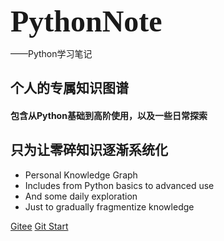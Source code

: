 <!-- ![logo](/.img/log.jpg) -->

<font face="Consolas" size="50"> **PythonNote** </font>  

——Python学习笔记

## 个人的专属知识图谱  
#### 包含从Python基础到高阶使用，以及一些日常探索  
## 只为让零碎知识逐渐系统化
* Personal Knowledge Graph  
* Includes from Python basics to advanced use  
* And some daily exploration  
* Just to gradually fragmentize knowledge  



[Gitee](https://github.com/wan230114/PythonNote.git)
[Git Start](/README.md)
<!-- [Get Started](#quick-start) -->

<!-- 背景图片 -->
<!-- ![](_media/bg.png) -->

<!-- 背景色 -->
<!-- ![color](#c37390) -->
<!-- ![color](#d1a877) -->